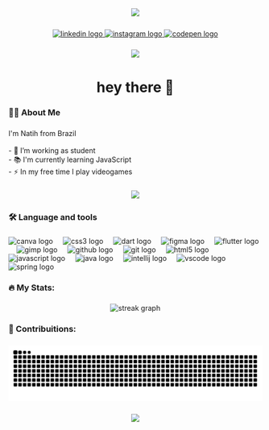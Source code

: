 <div align="center">
  <img height="200" src="https://media1.giphy.com/media/v1.Y2lkPTc5MGI3NjExMGx4cHdrY2dseTV2ZW5lMHZ1MGxqazd1dGJpY3Nid3JqdXc5bWhlZCZlcD12MV9pbnRlcm5hbF9naWZfYnlfaWQmY3Q9cw/1AgEb76e6YrmMl8Nnm/giphy.gif"  />
</div>

###

<div align="center">
  <a href="https://www.linkedin.com/in/nataliadeffeitosa/" target="_blank">
    <img src="https://img.shields.io/static/v1?message=LinkedIn&logo=linkedin&label=&color=0077B5&logoColor=white&labelColor=&style=for-the-badge" height="25" alt="linkedin logo"  />
  </a>
  <a href="https://www.instagram.com/natih_feitosa/" target="_blank">
    <img src="https://img.shields.io/static/v1?message=Instagram&logo=instagram&label=&color=E4405F&logoColor=white&labelColor=&style=for-the-badge" height="25" alt="instagram logo"  />
  </a>
  <a href="https://codepen.io/NatihFeitosa" target="_blank">
    <img src="https://img.shields.io/static/v1?message=Codepen&logo=codepen&label=&color=000000&logoColor=white&labelColor=&style=for-the-badge" height="25" alt="codepen logo"  />
  </a>
</div>

###

<div align="center">
  <img src="https://visitor-badge.laobi.icu/badge?page_id=natihfeitosa.natihfeitosa&"  />
</div>

###

<h1 align="center">hey there 👋</h1>

###

<h3 align="left">👩‍💻  About Me</h3>

###

<p align="left">I'm Natih from Brazil<br><br>- 🔭 I’m working as student<br>- 📚 I'm currently learning JavaScript<br>- ⚡ In my free time I play videogames</p>

###

<div align="center">
  <img height="200" src="https://media3.giphy.com/media/v1.Y2lkPTc5MGI3NjExNWV5Ymp0Z2J2M2c3dmZuZm4xNjJ3MW80Yjk0aWkzZWt5ZHoxZjQyNSZlcD12MV9pbnRlcm5hbF9naWZfYnlfaWQmY3Q9cw/1SuFq8r3ys0n2AQH0V/giphy.gif"  />
</div>

###

<h3 align="left">🛠 Language and tools</h3>

###

<div align="left">
  <img src="https://cdn.jsdelivr.net/gh/devicons/devicon/icons/canva/canva-original.svg" height="40" alt="canva logo"  />
  <img width="12" />
  <img src="https://cdn.jsdelivr.net/gh/devicons/devicon/icons/css3/css3-original.svg" height="40" alt="css3 logo"  />
  <img width="12" />
  <img src="https://cdn.jsdelivr.net/gh/devicons/devicon/icons/dart/dart-original.svg" height="40" alt="dart logo"  />
  <img width="12" />
  <img src="https://cdn.jsdelivr.net/gh/devicons/devicon/icons/figma/figma-original.svg" height="40" alt="figma logo"  />
  <img width="12" />
  <img src="https://cdn.jsdelivr.net/gh/devicons/devicon/icons/flutter/flutter-original.svg" height="40" alt="flutter logo"  />
  <img width="12" />
  <img src="https://cdn.jsdelivr.net/gh/devicons/devicon/icons/gimp/gimp-original.svg" height="40" alt="gimp logo"  />
  <img width="12" />
  <img src="https://cdn.jsdelivr.net/gh/devicons/devicon/icons/github/github-original.svg" height="40" alt="github logo"  />
  <img width="12" />
  <img src="https://cdn.jsdelivr.net/gh/devicons/devicon/icons/git/git-original.svg" height="40" alt="git logo"  />
  <img width="12" />
  <img src="https://cdn.jsdelivr.net/gh/devicons/devicon/icons/html5/html5-original.svg" height="40" alt="html5 logo"  />
  <img width="12" />
  <img src="https://cdn.jsdelivr.net/gh/devicons/devicon/icons/javascript/javascript-original.svg" height="40" alt="javascript logo"  />
  <img width="12" />
  <img src="https://cdn.jsdelivr.net/gh/devicons/devicon/icons/java/java-original.svg" height="40" alt="java logo"  />
  <img width="12" />
  <img src="https://cdn.jsdelivr.net/gh/devicons/devicon/icons/intellij/intellij-original.svg" height="40" alt="intellij logo"  />
  <img width="12" />
  <img src="https://cdn.jsdelivr.net/gh/devicons/devicon/icons/vscode/vscode-original.svg" height="40" alt="vscode logo"  />
  <img width="12" />
  <img src="https://cdn.jsdelivr.net/gh/devicons/devicon/icons/spring/spring-original.svg" height="40" alt="spring logo"  />
</div>

###

<h3 align="left">🔥   My Stats:</h3>

###

<div align="center">
  <img src="https://streak-stats.demolab.com?user=natihfeitosa&locale=en&mode=daily&theme=dark&hide_border=false&border_radius=5&order=3" height="220" alt="streak graph"  />
</div>

###

<h3 align="left">🤝 Contribuitions:</h3>

###

<img src="https://raw.githubusercontent.com/natihfeitosa/natihfeitosa/output/snake.svg" alt="Snake animation" />

###

<div align="center">
  <img height="200" src="https://media0.giphy.com/media/v1.Y2lkPTc5MGI3NjExdGZ5ejZiYTg1amRiMWk0Nm16NmxjeXlnaHNseXFvM285ZnBvdjk0aCZlcD12MV9pbnRlcm5hbF9naWZfYnlfaWQmY3Q9cw/41g6UNorViF3CwIKfB/giphy.gif"  />
</div>

###
